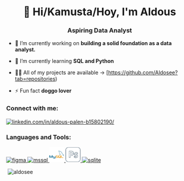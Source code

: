 
<img align="center" alt="" width="700" src="https://c.tenor.com/kqlEI-zeRL4AAAAC/tenor.gif">

<h1 align="center">👋 Hi/Kamusta/Hoy, I'm Aldous</h1>
<h3 align="center">Aspiring Data Analyst</h3>


- 🔭 I’m currently working on **building a solid foundation as a data analyst.**

- 🌱 I’m currently learning **SQL and Python**

- 👨‍💻 All of my projects are available -> [https://github.com/Aldosee?tab=repositories)

- ⚡ Fun fact **doggo lover**

<h3 align="left">Connect with me:</h3>
<p align="left">
<a href="https://linkedin.com/in/linkedin.com/in/aldous-palen-b15802190/" target="blank"><img align="center" src="https://raw.githubusercontent.com/rahuldkjain/github-profile-readme-generator/master/src/images/icons/Social/linked-in-alt.svg" alt="linkedin.com/in/aldous-palen-b15802190/" height="30" width="40" /></a>
</p>

<h3 align="left">Languages and Tools:</h3>
<p align="left"> <a href="https://www.figma.com/" target="_blank" rel="noreferrer"> <img src="https://www.vectorlogo.zone/logos/figma/figma-icon.svg" alt="figma" width="40" height="40"/> </a> <a href="https://www.microsoft.com/en-us/sql-server" target="_blank" rel="noreferrer"> <img src="https://www.svgrepo.com/show/303229/microsoft-sql-server-logo.svg" alt="mssql" width="40" height="40"/> </a> <a href="https://www.mysql.com/" target="_blank" rel="noreferrer"> <img src="https://raw.githubusercontent.com/devicons/devicon/master/icons/mysql/mysql-original-wordmark.svg" alt="mysql" width="40" height="40"/> </a> <a href="https://www.photoshop.com/en" target="_blank" rel="noreferrer"> <img src="https://raw.githubusercontent.com/devicons/devicon/master/icons/photoshop/photoshop-line.svg" alt="photoshop" width="40" height="40"/> </a> <a href="https://www.sqlite.org/" target="_blank" rel="noreferrer"> <img src="https://www.vectorlogo.zone/logos/sqlite/sqlite-icon.svg" alt="sqlite" width="40" height="40"/> </a> </p>

<p>&nbsp;<img align="center" src="https://github-readme-stats.vercel.app/api?username=aldosee&show_icons=true&locale=en" alt="aldosee" /></p>

